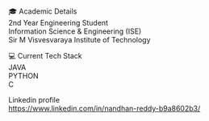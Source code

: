 🎓 Academic Details    
2nd Year Engineering Student    
Information Science & Engineering (ISE)    
Sir M Visvesvaraya Institute of Technology   

💻 Current Tech Stack     
  JAVA       
  PYTHON    
  C    

Linkedin profile   
  https://www.linkedin.com/in/nandhan-reddy-b9a8602b3/   
